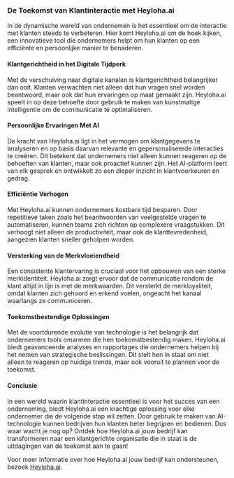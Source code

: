 ### De Toekomst van Klantinteractie met Heyloha.ai

In de dynamische wereld van ondernemen is het essentieel om de interactie met klanten steeds te verbeteren. Hier komt Heyloha.ai om de hoek kijken, een innovatieve tool die ondernemers helpt om hun klanten op een efficiënte en persoonlijke manier te benaderen. 

#### Klantgerichtheid in het Digitale Tijdperk  
Met de verschuiving naar digitale kanalen is klantgerichtheid belangrijker dan ooit. Klanten verwachten niet alleen dat hun vragen snel worden beantwoord, maar ook dat hun ervaringen op maat gemaakt zijn. Heyloha.ai speelt in op deze behoefte door gebruik te maken van kunstmatige intelligentie om de communicatie te optimaliseren.

#### Persoonlijke Ervaringen Met AI  
De kracht van Heyloha.ai ligt in het vermogen om klantgegevens te analyseren en op basis daarvan relevante en gepersonaliseerde interacties te creëren. Dit betekent dat ondernemers niet alleen kunnen reageren op de behoeften van klanten, maar ook proactief kunnen zijn. Het AI-platform leert van elk gesprek en ontwikkelt zo een dieper inzicht in klantvoorkeuren en gedrag.

#### Efficiëntie Verhogen  
Met Heyloha.ai kunnen ondernemers kostbare tijd besparen. Door repetitieve taken zoals het beantwoorden van veelgestelde vragen te automatiseren, kunnen teams zich richten op complexere vraagstukken. Dit verhoogt niet alleen de productiviteit, maar ook de klanttevredenheid, aangezien klanten sneller geholpen worden.

#### Versterking van de Merkvloeiendheid  
Een consistente klantervaring is cruciaal voor het opbouwen van een sterke merkidentiteit. Heyloha.ai zorgt ervoor dat de communicatie rondom de klant altijd in lijn is met de merkwaarden. Dit versterkt de merkloyaliteit, omdat klanten zich gehoord en erkend voelen, ongeacht het kanaal waarlangs ze communiceren.

#### Toekomstbestendige Oplossingen  
Met de voortdurende evolutie van technologie is het belangrijk dat ondernemers tools omarmen die hen toekomstbestendig maken. Heyloha.ai biedt geavanceerde analyses en rapportages die ondernemers helpen bij het nemen van strategische beslissingen. Dit stelt hen in staat om niet alleen te reageren op huidige trends, maar ook vooruit te plannen voor de toekomst.

#### Conclusie  
In een wereld waarin klantinteractie essentieel is voor het succes van een onderneming, biedt Heyloha.ai een krachtige oplossing voor elke ondernemer die de volgende stap wil zetten. Door gebruik te maken van AI-technologie kunnen bedrijven hun klanten beter begrijpen en bedienen. Dus waar wacht je nog op? Ontdek hoe Heyloha.ai jouw bedrijf kan transformeren naar een klantgerichte organisatie die in staat is de uitdagingen van de toekomst aan te gaan!  

Voor meer informatie over hoe Heyloha.ai jouw bedrijf kan ondersteunen, bezoek [Heyloha.ai](https://Heyloha.ai).